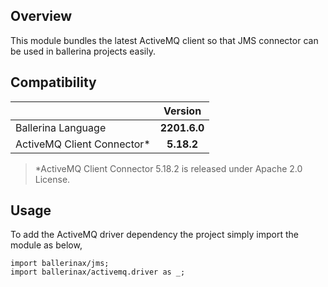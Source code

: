 ## Overview

This module bundles the latest ActiveMQ client so that JMS connector can be used in ballerina projects easily.

## Compatibility

| |   Version    |
|:---|:------------:|
|Ballerina Language | **2201.6.0** |
|ActiveMQ Client Connector* |  **5.18.2**  |

> *ActiveMQ Client Connector 5.18.2 is released under Apache 2.0 License.

## Usage

To add the ActiveMQ driver dependency the project simply import the module as below,

```ballerina
import ballerinax/jms;
import ballerinax/activemq.driver as _;
```
